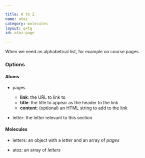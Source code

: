 ```yaml
---

title: A to Z
name: atoz
category: molecules
layout: q+tq
id: atoz-page

---
```


When we need an alphabetical list, for example on course pages.

<script>
component("atoz", { "letters": [
  {
    "letter": "A",
    "pages": [
      { "link": "#", "title": "Accounting, Business Finance and Management", "content": "<ul><li>BSc</li><li>3 years</li><li>Single Subject</li><li>NN42</li></ul>"},
      { "link": "#", "title": "Accounting, Business Finance and Management (with a year in industry)", "content": "<ul><li>BSc</li><li>4 years</li><li>Single Subject</li><li>NN4F</li></ul>"},
      { "link": "#", "title": "Applied Social Science", "content": "<ul><li>BA</li><li>3 years</li><li>Single Subject</li><li>L431</li></ul>"},
      { "link": "#", "title": "Applied Social Science (Children and Young People)", "content": "<ul><li>BA</li><li>3 years</li><li>Single Subject</li><li>L432</li></ul>"}
    ]
  },
  {
    "letter": "B",
    "pages": [
      { "link": "#", "title": "Bioarchaeology", "content": "<ul><li>BSc</li><li>3 years</li><li>Single Subject</li><li>V403</li></ul>"},
      { "link": "#", "title": "Biochemistry", "content": "<ul><li>BSc</li><li>4 years</li><li>Combined</li><li>C700</li></ul>"},
      { "link": "#", "title": "Biochemistry", "content": "<ul><li>MBiochem</li><li>4 years</li><li>Combined</li><li>C706</li></ul>"}
    ]
  },
  {
    "letter": "C",
    "pages": [
      { "link": "#", "title": "Chemistry", "content": "<ul><li>MChem</li><li>4 years</li><li>Single Subject</li><li>F103</li></ul>"},
      { "link": "#", "title": "Chemistry", "content": "<ul><li>BSc</li><li>3 years</li><li>Single Subject</li><li>F100</li></ul>"},
      { "link": "#", "title": "Chemistry (with a year abroad)", "content": "<ul><li>MChem</li><li>4 years</li><li>Single Subject</li><li>F101</li></ul>"},
      { "link": "#", "title": "Chemistry (with a year in industry)", "content": "<ul><li>MChem</li><li>4 years</li><li>Single Subject</li><li>F102</li></ul>"},
      { "link": "#", "title": "Chemistry, Biological &amp; Medicinal Chemistry", "content": "<ul><li>BSc</li><li>3 years</li><li>Single Subject</li><li>F152</li></ul>"},
      { "link": "#", "title": "Chemistry, Biological &amp; Medicinal Chemistry", "content": "<ul><li>MChem</li><li>4 years</li><li>Single Subject</li><li>F155</li></ul>"}
    ]
  }
]});
</script>

### Options

#### Atoms

* pages
  * **link**: the URL to link to
  * **title**: the title to appear as the header to the link
  * **content**: (optional) an HTML string to add to the link

* letter: the letter relevant to this section

#### Molecules

* letters: an object with a _letter_ and an array of _pages_

* atoz: an array of _letters_